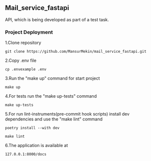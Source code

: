 ## Mail_service_fastapi

API, which is being developed as part of a test task.

### Project Deployment

1.Clone repository

```
git clone https://github.com/MansurMekin/mail_service_fastapi.git
```

2.Copy .env file

```
cp .envexample .env
```

3.Run the "make up" command for start project

```
make up
```

4.For tests run the "make up-tests" command
```
make up-tests
```
5.For run lint-instruments(pre-commit hook scripts) install dev dependencies and use the "make lint" command
```
poetry install --with dev

make lint
```

6.The application is available at

```
127.0.0.1:8000/docs
```
